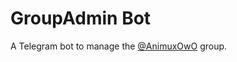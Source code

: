 GroupAdmin Bot
==============

A Telegram bot to manage the [@AnimuxOwO](https://t.me/AnimuxOwO) group.

